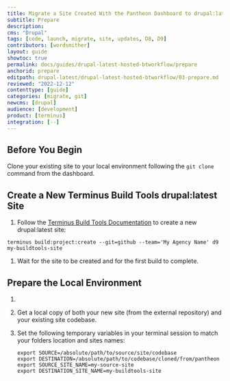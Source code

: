 ```yaml
---
title: Migrate a Site Created With the Pantheon Dashboard to drupal:latest + Build Tools
subtitle: Prepare
description: 
cms: "Drupal"
tags: [code, launch, migrate, site, updates, D8, D9]
contributors: [wordsmither]
layout: guide
showtoc: true
permalink: docs/guides/drupal-latest-hosted-btworkflow/prepare
anchorid: prepare
editpath: drupal-latest/drupal-latest-hosted-btworkflow/03-prepare.md
reviewed: "2022-12-12"
contenttype: [guide]
categories: [migrate, git]
newcms: [drupal]
audience: [development]
product: [terminus]
integration: [--]
---
```


## Before You Begin

Clone your existing site to your local environment following the `git clone` command from the dashboard.

## Create a New Terminus Build Tools drupal:latest Site

1. Follow the [Terminus Build Tools Documentation](/guides/build-tools/create-project/#create-a-build-tools-project) to create a new drupal:latest site:

  ```bash{promptUser: user}
  terminus build:project:create --git=github --team='My Agency Name' d9 my-buildtools-site
  ```

1. Wait for the site to be created and for the first build to complete.

## Prepare the Local Environment

1. <Partial file="drupal-latest/prepare-local-environment-no-clone-no-alias.md" />

1. Get a local copy of both your new site (from the external repository) and your existing site codebase.

1. Set the following temporary variables in your terminal session to match your folders location and sites names:

   ```bash{promptUser: user}
   export SOURCE=/absolute/path/to/source/site/codebase
   export DESTINATION=/absolute/path/to/codebase/cloned/from/pantheon
   export SOURCE_SITE_NAME=my-source-site
   export DESTINATION_SITE_NAME=my-buildtools-site
   ```
